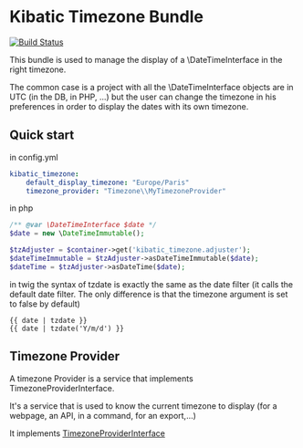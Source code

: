 Kibatic Timezone Bundle
=====================

[![Build Status](https://travis-ci.com/kibatic/KibaticTimezoneBundle.svg?branch=master)](https://travis-ci.com/kibatic/KibaticTimezoneBundle)

This bundle is used to manage the display of a \DateTimeInterface in the right timezone.

The common case is a project with all the \DateTimeInterface objects are
in UTC (in the DB, in PHP, ...) but the user can change the timezone in
his preferences in order to display the dates with its own timezone.

Quick start
-----------

in config.yml

```yml
kibatic_timezone:
    default_display_timezone: "Europe/Paris"
    timezone_provider: "Timezone\\MyTimezoneProvider"
```

in php

```php
/** @var \DateTimeInterface $date */
$date = new \DateTimeImmutable();

$tzAdjuster = $container->get('kibatic_timezone.adjuster');
$dateTimeImmutable = $tzAdjuster->asDateTimeImmutable($date);
$dateTime = $tzAdjuster->asDateTime($date);
```

in twig the syntax of tzdate is exactly the same as the date filter
(it calls the default date filter. The only difference is that the
timezone argument is set to false by default)

```twig
{{ date | tzdate }}
{{ date | tzdate('Y/m/d') }}
```

Timezone Provider
-----------------

A timezone Provider is a service that implements TimezoneProviderInterface.

It's a service that is used to know the current timezone to display (for
a webpage, an API, in a command, for an export,...)

It implements [TimezoneProviderInterface](Provider/TimezoneProviderInterface)
